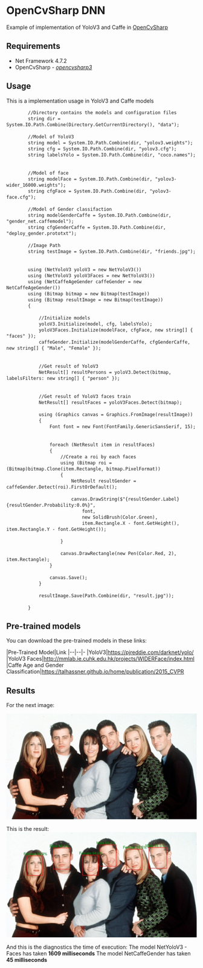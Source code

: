 # OpenCvSharp DNN

Example of implementation of YoloV3 and Caffe in [OpenCvSharp](https://github.com/shimat/opencvsharp)
## Requirements

 - Net Framework 4.7.2
 - OpenCvSharp - _[opencvsharp3](https://github.com/shimat/opencvsharp)_

## Usage

This is a implementation usage in YoloV3 and Caffe models

            //Directory contains the models and configuration files
            string dir = System.IO.Path.Combine(Directory.GetCurrentDirectory(), "data");

            //Model of YoloV3
            string model = System.IO.Path.Combine(dir, "yolov3.weights");
            string cfg = System.IO.Path.Combine(dir, "yolov3.cfg");
            string labelsYolo = System.IO.Path.Combine(dir, "coco.names");


            //Model of face
            string modelFace = System.IO.Path.Combine(dir, "yolov3-wider_16000.weights");
            string cfgFace = System.IO.Path.Combine(dir, "yolov3-face.cfg");

            //Model of Gender classifaction
            string modelGenderCaffe = System.IO.Path.Combine(dir, "gender_net.caffemodel");
            string cfgGenderCaffe = System.IO.Path.Combine(dir, "deploy_gender.prototxt");

            //Image Path
            string testImage = System.IO.Path.Combine(dir, "friends.jpg");


            using (NetYoloV3 yoloV3 = new NetYoloV3())
            using (NetYoloV3 yoloV3Faces = new NetYoloV3())
            using (NetCaffeAgeGender caffeGender = new NetCaffeAgeGender())
            using (Bitmap bitmap = new Bitmap(testImage))
            using (Bitmap resultImage = new Bitmap(testImage))
            {

                //Initialize models
                yoloV3.Initialize(model, cfg, labelsYolo);
                yoloV3Faces.Initialize(modelFace, cfgFace, new string[] { "faces" });
                caffeGender.Initialize(modelGenderCaffe, cfgGenderCaffe, new string[] { "Male", "Female" });


                //Get result of YoloV3
                NetResult[] resultPersons = yoloV3.Detect(bitmap, labelsFilters: new string[] { "person" });


                //Get result of YoloV3 faces train
                NetResult[] resultFaces = yoloV3Faces.Detect(bitmap);

                using (Graphics canvas = Graphics.FromImage(resultImage))
                {
                    Font font = new Font(FontFamily.GenericSansSerif, 15);


                    foreach (NetResult item in resultFaces)
                    {
                        //Create a roi by each faces
                        using (Bitmap roi = (Bitmap)bitmap.Clone(item.Rectangle, bitmap.PixelFormat))
                        {
                            NetResult resultGender = caffeGender.Detect(roi).FirstOrDefault();

                            canvas.DrawString($"{resultGender.Label} {resultGender.Probability:0.0%}",
                                font,
                                new SolidBrush(Color.Green),
                                item.Rectangle.X - font.GetHeight(), item.Rectangle.Y - font.GetHeight());

                        }

                        canvas.DrawRectangle(new Pen(Color.Red, 2), item.Rectangle);
                    }

                    canvas.Save();
                }

                resultImage.Save(Path.Combine(dir, "result.jpg"));

            }

## Pre-trained models
You can download the pre-trained models in these links:

|Pre-Trained Model|Link
|--|--|-
|YoloV3|https://pjreddie.com/darknet/yolo/
|YoloV3 Faces|http://mmlab.ie.cuhk.edu.hk/projects/WIDERFace/index.html
|Caffe Age and Gender Classification|https://talhassner.github.io/home/publication/2015_CVPR



## Results

For the next image:

![Input image](https://raw.githubusercontent.com/julian9012/OpenCVCSharpDNN/master/friends.jpg)

This is the result:
![Input image](https://raw.githubusercontent.com/julian9012/OpenCVCSharpDNN/master/result.jpg)

And this is the diagnostics the time of execution:
The model NetYoloV3 - Faces has taken **1609 milliseconds**
The model NetCaffeGender has taken **45 milliseconds**
